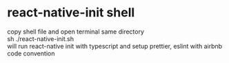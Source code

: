 # react-native-init shell

copy shell file and open terminal same directory  
sh ./react-native-init.sh    
will run react-native init with typescript and setup prettier, eslint with airbnb code convention 
